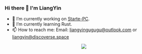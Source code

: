 ### Hi there 👋 I'm LiangYin

- 🔭 I’m currently working on [Starte-PC](https://github.com/discoverse-space/Starte-PC).
- 🌱 I’m currently learning Rust.
- 📫 How to reach me: Email: liangyingugugu@outlook.com or liangyin@discoverse.space
<!--
**LiangYin233/LiangYin233** is a ✨ _special_ ✨ repository because its `README.md` (this file) appears on your GitHub profile.

Here are some ideas to get you started:

- 🔭 I’m currently working on ...
- 🌱 I’m currently learning ...
- 👯 I’m looking to collaborate on ...
- 🤔 I’m looking for help with ...
- 💬 Ask me about ...
- 📫 How to reach me: ...
- 😄 Pronouns: ...
- ⚡ Fun fact: ...
-->
<p align="center">
  <img src="https://github-readme-stats.vercel.app/api?username=liangyin233&show_icons=true&locale=cn&count_private=true&hide_border=true"/>
</p>
